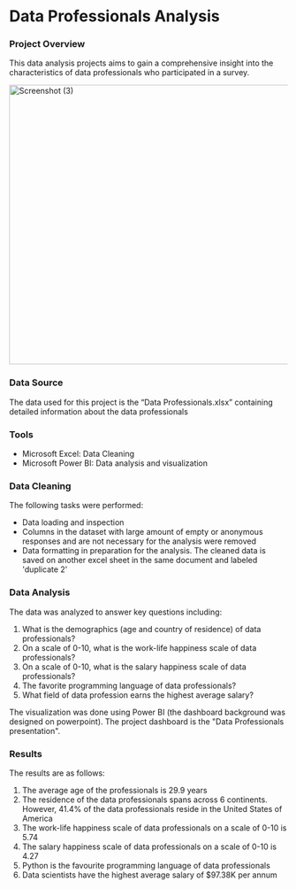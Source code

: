 # Data Professionals Analysis 


### Project Overview 

This data analysis projects aims to gain a comprehensive insight into the characteristics of data professionals who participated in a survey. 

<img width="897" height="505" alt="Screenshot (3)" src="https://github.com/user-attachments/assets/ff87c2c1-0b20-43ad-8af8-2837fcfeceee" />


### Data Source

The data used for this project is the “Data Professionals.xlsx” containing detailed information about the data professionals 


### Tools

- Microsoft Excel: Data Cleaning
- Microsoft Power BI: Data analysis and visualization


### Data Cleaning 

The following tasks were performed:

- Data loading and inspection
- Columns in the dataset with large amount of empty or anonymous responses and are not necessary for the analysis were removed
- Data formatting in preparation for the analysis.
The cleaned data is saved on another excel sheet in the same document and labeled 'duplicate 2'


### Data Analysis 

The data was analyzed to answer key questions including:

1. What is the demographics (age and country of residence) of data professionals?
2. On a scale of 0-10, what is the work-life happiness scale of data professionals?
3. On a scale of 0-10, what is the salary happiness scale of data professionals?
4. The favorite programming language of data professionals?
5. What field of data profession earns the highest average salary?

The visualization was done using Power BI (the dashboard background was designed on powerpoint). The project dashboard is the "Data Professionals presentation".


### Results 

The results are as follows:

1. The average age of the professionals is 29.9 years
2. The residence of the data professionals spans across 6 continents. However, 41.4% of the data professionals reside in the United States of America
3. The work-life happiness scale of data professionals on a scale of 0-10 is 5.74
4. The salary happiness scale of data professionals on a scale of 0-10 is 4.27
5. Python is the favourite programming language of data  professionals
6. Data scientists have the highest average salary of $97.38K per annum
